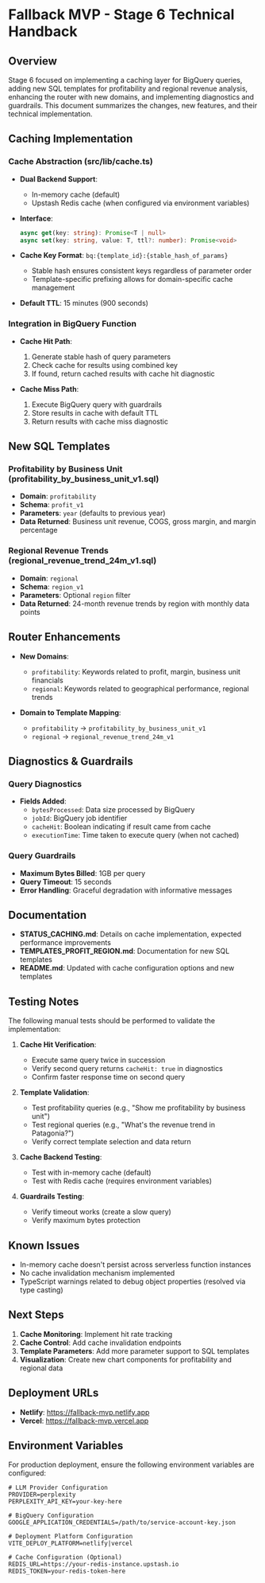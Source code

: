 # Fallback MVP - Stage 6 Technical Handback

## Overview

Stage 6 focused on implementing a caching layer for BigQuery queries, adding new SQL templates for profitability and regional revenue analysis, enhancing the router with new domains, and implementing diagnostics and guardrails. This document summarizes the changes, new features, and their technical implementation.

## Caching Implementation

### Cache Abstraction (src/lib/cache.ts)

- **Dual Backend Support**: 
  - In-memory cache (default)
  - Upstash Redis cache (when configured via environment variables)

- **Interface**: 
  ```typescript
  async get(key: string): Promise<T | null>
  async set(key: string, value: T, ttl?: number): Promise<void>
  ```

- **Cache Key Format**: `bq:{template_id}:{stable_hash_of_params}`
  - Stable hash ensures consistent keys regardless of parameter order
  - Template-specific prefixing allows for domain-specific cache management

- **Default TTL**: 15 minutes (900 seconds)

### Integration in BigQuery Function

- **Cache Hit Path**:
  1. Generate stable hash of query parameters
  2. Check cache for results using combined key
  3. If found, return cached results with cache hit diagnostic
  
- **Cache Miss Path**:
  1. Execute BigQuery query with guardrails
  2. Store results in cache with default TTL
  3. Return results with cache miss diagnostic

## New SQL Templates

### Profitability by Business Unit (profitability_by_business_unit_v1.sql)

- **Domain**: `profitability`
- **Schema**: `profit_v1`
- **Parameters**: `year` (defaults to previous year)
- **Data Returned**: Business unit revenue, COGS, gross margin, and margin percentage

### Regional Revenue Trends (regional_revenue_trend_24m_v1.sql)

- **Domain**: `regional`
- **Schema**: `region_v1`
- **Parameters**: Optional `region` filter
- **Data Returned**: 24-month revenue trends by region with monthly data points

## Router Enhancements

- **New Domains**:
  - `profitability`: Keywords related to profit, margin, business unit financials
  - `regional`: Keywords related to geographical performance, regional trends

- **Domain to Template Mapping**:
  - `profitability` → `profitability_by_business_unit_v1`
  - `regional` → `regional_revenue_trend_24m_v1`

## Diagnostics & Guardrails

### Query Diagnostics

- **Fields Added**:
  - `bytesProcessed`: Data size processed by BigQuery
  - `jobId`: BigQuery job identifier
  - `cacheHit`: Boolean indicating if result came from cache
  - `executionTime`: Time taken to execute query (when not cached)

### Query Guardrails

- **Maximum Bytes Billed**: 1GB per query
- **Query Timeout**: 15 seconds
- **Error Handling**: Graceful degradation with informative messages

## Documentation

- **STATUS_CACHING.md**: Details on cache implementation, expected performance improvements
- **TEMPLATES_PROFIT_REGION.md**: Documentation for new SQL templates
- **README.md**: Updated with cache configuration options and new templates

## Testing Notes

The following manual tests should be performed to validate the implementation:

1. **Cache Hit Verification**:
   - Execute same query twice in succession
   - Verify second query returns `cacheHit: true` in diagnostics
   - Confirm faster response time on second query

2. **Template Validation**:
   - Test profitability queries (e.g., "Show me profitability by business unit")
   - Test regional queries (e.g., "What's the revenue trend in Patagonia?")
   - Verify correct template selection and data return

3. **Cache Backend Testing**:
   - Test with in-memory cache (default)
   - Test with Redis cache (requires environment variables)

4. **Guardrails Testing**:
   - Verify timeout works (create a slow query)
   - Verify maximum bytes protection

## Known Issues

- In-memory cache doesn't persist across serverless function instances
- No cache invalidation mechanism implemented
- TypeScript warnings related to debug object properties (resolved via type casting)

## Next Steps

1. **Cache Monitoring**: Implement hit rate tracking
2. **Cache Control**: Add cache invalidation endpoints
3. **Template Parameters**: Add more parameter support to SQL templates
4. **Visualization**: Create new chart components for profitability and regional data

## Deployment URLs

- **Netlify**: https://fallback-mvp.netlify.app
- **Vercel**: https://fallback-mvp.vercel.app

## Environment Variables

For production deployment, ensure the following environment variables are configured:

```
# LLM Provider Configuration
PROVIDER=perplexity
PERPLEXITY_API_KEY=your-key-here

# BigQuery Configuration
GOOGLE_APPLICATION_CREDENTIALS=/path/to/service-account-key.json

# Deployment Platform Configuration
VITE_DEPLOY_PLATFORM=netlify|vercel

# Cache Configuration (Optional)
REDIS_URL=https://your-redis-instance.upstash.io
REDIS_TOKEN=your-redis-token-here
```
